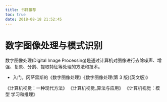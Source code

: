 ```yaml
---
title: 书籍推荐
toc: true
date: 2018-08-18 21:52:45
---
```



# 数字图像处理与模式识别

数字图像处理(Digital Image Processing)是通过计算机对图像进行去除噪声、增强、复原、分割、提取特征等处理的方法和技术。

- 入门。冈萨雷斯的《数字图像处理》《数字图像处理(第 3 版)(英文版)》

《计算机视觉：一种现代方法》
《计算机视觉_算法与应用》
《计算机视觉：模型 学习和推理》


